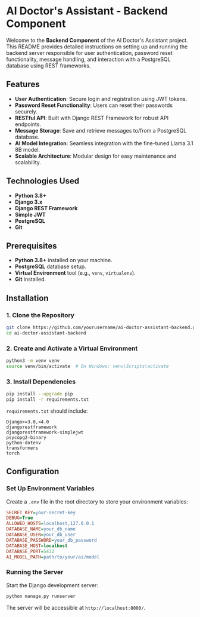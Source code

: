 
# AI Doctor's Assistant - Backend Component

Welcome to the **Backend Component** of the AI Doctor's Assistant project. This README provides detailed instructions on setting up and running the backend server responsible for user authentication, password reset functionality, message handling, and interaction with a PostgreSQL database using REST frameworks.

## Features

- **User Authentication**: Secure login and registration using JWT tokens.
- **Password Reset Functionality**: Users can reset their passwords securely.
- **RESTful API**: Built with Django REST Framework for robust API endpoints.
- **Message Storage**: Save and retrieve messages to/from a PostgreSQL database.
- **AI Model Integration**: Seamless integration with the fine-tuned Llama 3.1 8B model.
- **Scalable Architecture**: Modular design for easy maintenance and scalability.

## Technologies Used

- **Python 3.8+**
- **Django 3.x**
- **Django REST Framework**
- **Simple JWT**
- **PostgreSQL**
- **Git**

## Prerequisites

- **Python 3.8+** installed on your machine.
- **PostgreSQL** database setup.
- **Virtual Environment** tool (e.g., `venv`, `virtualenv`).
- **Git** installed.

## Installation

### 1. Clone the Repository

```bash
git clone https://github.com/yourusername/ai-doctor-assistant-backend.git
cd ai-doctor-assistant-backend
```

### 2. Create and Activate a Virtual Environment

```bash
python3 -m venv venv
source venv/bin/activate  # On Windows: venv\Scripts\activate
```

### 3. Install Dependencies

```bash
pip install --upgrade pip
pip install -r requirements.txt
```

`requirements.txt` should include:

```
Django>=3.0,<4.0
djangorestframework
djangorestframework-simplejwt
psycopg2-binary
python-dotenv
transformers
torch
```

## Configuration

### Set Up Environment Variables

Create a `.env` file in the root directory to store your environment variables:

```ini
SECRET_KEY=your-secret-key
DEBUG=True
ALLOWED_HOSTS=localhost,127.0.0.1
DATABASE_NAME=your_db_name
DATABASE_USER=your_db_user
DATABASE_PASSWORD=your_db_password
DATABASE_HOST=localhost
DATABASE_PORT=5432
AI_MODEL_PATH=path/to/your/ai/model
```

### Running the Server

Start the Django development server:

```bash
python manage.py runserver
```
The server will be accessible at `http://localhost:8000/`.
